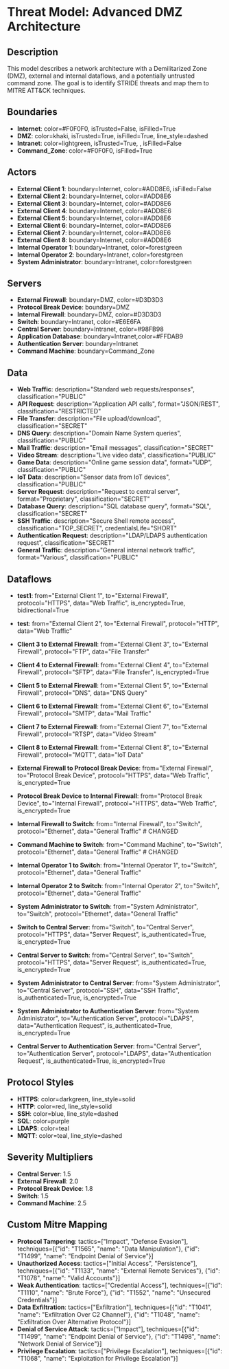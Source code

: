 # Threat Model: Advanced DMZ Architecture

## Description
This model describes a network architecture with a Demilitarized Zone (DMZ), external and internal dataflows, and a potentially untrusted command zone. The goal is to identify STRIDE threats and map them to MITRE ATT&CK techniques.

## Boundaries
- **Internet**: color=#F0F0F0, isTrusted=False, isFilled=True
- **DMZ**: color=khaki, isTrusted=True, isFilled=True, line_style=dashed
- **Intranet**: color=lightgreen, isTrusted=True, , isFilled=False
- **Command_Zone**: color=#F0F0F0, isFilled=True

## Actors
- **External Client 1**: boundary=Internet, color=#ADD8E6, isFilled=False
- **External Client 2**: boundary=Internet, color=#ADD8E6
- **External Client 3**: boundary=Internet, color=#ADD8E6
- **External Client 4**: boundary=Internet, color=#ADD8E6
- **External Client 5**: boundary=Internet, color=#ADD8E6
- **External Client 6**: boundary=Internet, color=#ADD8E6
- **External Client 7**: boundary=Internet, color=#ADD8E6
- **External Client 8**: boundary=Internet, color=#ADD8E6
- **Internal Operator 1**: boundary=Intranet, color=forestgreen
- **Internal Operator 2**: boundary=Intranet, color=forestgreen
- **System Administrator**: boundary=Intranet, color=forestgreen

## Servers
- **External Firewall**: boundary=DMZ, color=#D3D3D3
- **Protocol Break Device**: boundary=DMZ
- **Internal Firewall**: boundary=DMZ, color=#D3D3D3
- **Switch**: boundary=Intranet, color=#E6E6FA
- **Central Server**: boundary=Intranet, color=#98FB98
- **Application Database**: boundary=Intranet,color=#FFDAB9
- **Authentication Server**: boundary=Intranet
- **Command Machine**: boundary=Command_Zone

## Data
- **Web Traffic**: description="Standard web requests/responses", classification="PUBLIC"
- **API Request**: description="Application API calls", format="JSON/REST", classification="RESTRICTED"
- **File Transfer**: description="File upload/download", classification="SECRET"
- **DNS Query**: description="Domain Name System queries", classification="PUBLIC"
- **Mail Traffic**: description="Email messages", classification="SECRET"
- **Video Stream**: description="Live video data", classification="PUBLIC"
- **Game Data**: description="Online game session data", format="UDP", classification="PUBLIC"
- **IoT Data**: description="Sensor data from IoT devices", classification="PUBLIC"
- **Server Request**: description="Request to central server", format="Proprietary", classification="SECRET"
- **Database Query**: description="SQL database query", format="SQL", classification="SECRET"
- **SSH Traffic**: description="Secure Shell remote access", classification="TOP_SECRET", credentialsLife="SHORT"
- **Authentication Request**: description="LDAP/LDAPS authentication request", classification="SECRET"
- **General Traffic**: description="General internal network traffic", format="Various", classification="PUBLIC"

## Dataflows
- **test1**: from="External Client 1", to="External Firewall", protocol="HTTPS", data="Web Traffic", is_encrypted=True, bidirectional=True
- **test**: from="External Client 2", to="External Firewall", protocol="HTTP", data="Web Traffic"
- **Client 3 to External Firewall**: from="External Client 3", to="External Firewall", protocol="FTP", data="File Transfer"
- **Client 4 to External Firewall**: from="External Client 4", to="External Firewall", protocol="SFTP", data="File Transfer", is_encrypted=True
- **Client 5 to External Firewall**: from="External Client 5", to="External Firewall", protocol="DNS", data="DNS Query"
- **Client 6 to External Firewall**: from="External Client 6", to="External Firewall", protocol="SMTP", data="Mail Traffic"
- **Client 7 to External Firewall**: from="External Client 7", to="External Firewall", protocol="RTSP", data="Video Stream"
- **Client 8 to External Firewall**: from="External Client 8", to="External Firewall", protocol="MQTT", data="IoT Data"

- **External Firewall to Protocol Break Device**: from="External Firewall", to="Protocol Break Device", protocol="HTTPS", data="Web Traffic", is_encrypted=True
- **Protocol Break Device to Internal Firewall**: from="Protocol Break Device", to="Internal Firewall", protocol="HTTPS", data="Web Traffic", is_encrypted=True

- **Internal Firewall to Switch**: from="Internal Firewall", to="Switch", protocol="Ethernet", data="General Traffic" # CHANGED
- **Command Machine to Switch**: from="Command Machine", to="Switch", protocol="Ethernet", data="General Traffic" # CHANGED

- **Internal Operator 1 to Switch**: from="Internal Operator 1", to="Switch", protocol="Ethernet", data="General Traffic"
- **Internal Operator 2 to Switch**: from="Internal Operator 2", to="Switch", protocol="Ethernet", data="General Traffic"
- **System Administrator to Switch**: from="System Administrator", to="Switch", protocol="Ethernet", data="General Traffic"

- **Switch to Central Server**: from="Switch", to="Central Server", protocol="HTTPS", data="Server Request", is_authenticated=True, is_encrypted=True
- **Central Server to Switch**: from="Central Server", to="Switch", protocol="HTTPS", data="Server Request", is_authenticated=True, is_encrypted=True
- **System Administrator to Central Server**: from="System Administrator", to="Central Server", protocol="SSH", data="SSH Traffic", is_authenticated=True, is_encrypted=True
- **System Administrator to Authentication Server**: from="System Administrator", to="Authentication Server", protocol="LDAPS", data="Authentication Request", is_authenticated=True, is_encrypted=True
- **Central Server to Authentication Server**: from="Central Server", to="Authentication Server", protocol="LDAPS", data="Authentication Request", is_authenticated=True, is_encrypted=True

## Protocol Styles
- **HTTPS**: color=darkgreen, line_style=solid
- **HTTP**: color=red, line_style=solid
- **SSH**: color=blue, line_style=dashed
- **SQL**: color=purple
- **LDAPS**: color=teal
- **MQTT**: color=teal, line_style=dashed

## Severity Multipliers
- **Central Server**: 1.5
- **External Firewall**: 2.0
- **Protocol Break Device**: 1.8
- **Switch**: 1.5
- **Command Machine**: 2.5

## Custom Mitre Mapping
- **Protocol Tampering**: tactics=["Impact", "Defense Evasion"], techniques=[{"id": "T1565", "name": "Data Manipulation"}, {"id": "T1499", "name": "Endpoint Denial of Service"}]
- **Unauthorized Access**: tactics=["Initial Access", "Persistence"], techniques=[{"id": "T1133", "name": "External Remote Services"}, {"id": "T1078", "name": "Valid Accounts"}]
- **Weak Authentication**: tactics=["Credential Access"], techniques=[{"id": "T1110", "name": "Brute Force"}, {"id": "T1552", "name": "Unsecured Credentials"}]
- **Data Exfiltration**: tactics=["Exfiltration"], techniques=[{"id": "T1041", "name": "Exfiltration Over C2 Channel"}, {"id": "T1048", "name": "Exfiltration Over Alternative Protocol"}]
- **Denial of Service Attack**: tactics=["Impact"], techniques=[{"id": "T1499", "name": "Endpoint Denial of Service"}, {"id": "T1498", "name": "Network Denial of Service"}]
- **Privilege Escalation**: tactics=["Privilege Escalation"], techniques=[{"id": "T1068", "name": "Exploitation for Privilege Escalation"}]